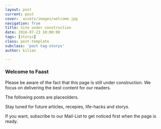 ```yaml
---
layout: post
current: post
cover:  assets/images/welcome.jpg
navigation: True
title: Site under construction
date: 2018-07-23 10:00:00
tags: [storys]
class: post-template
subclass: 'post tag-storys'
author: kilian

---
```


### Welcome to Faast

Please be aware of the fact that this page is still under construction.
We focus on delivering the best content for our readers.

The following posts are placeolders.

Stay tuned for future articles, recepies, life-hacks and storys.

If you want, subscribe to our Mail-List to get noticed first when the page is ready.
